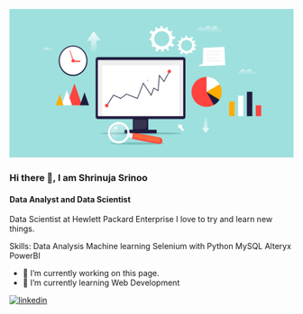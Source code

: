 ![Data Analyst and Data Scientist](https://github.com/Shrinuja/Shrinuja/blob/main/OG-BLOG_data.jpg)
### Hi there 👋,  I am Shrinuja Srinoo
#### Data Analyst and Data Scientist

Data Scientist at Hewlett Packard Enterprise
I love to try and learn new things. 

Skills: 
Data Analysis
Machine learning
Selenium with Python
MySQL
Alteryx
PowerBI

- 🔭 I’m currently working on this page. 
- 🌱 I’m currently learning Web Development 


[<img src='https://cdn.jsdelivr.net/npm/simple-icons@3.0.1/icons/linkedin.svg' alt='linkedin' height='40'>](https://www.linkedin.com/in/https://www.linkedin.com/in/shrinuja-srinoo-b929581a4//)  

